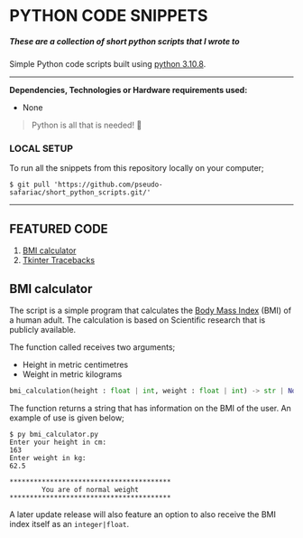 # PYTHON CODE SNIPPETS

##### These are a collection of short python scripts that I wrote to 
Simple Python code scripts built using [python $3.10.8$](https://python.org).

----------
**Dependencies, Technologies or Hardware requirements used:**
- None

> Python is all that is needed! 🎉

### LOCAL SETUP
To run all the snippets from this repository locally on your computer;
```console
$ git pull 'https://github.com/pseudo-safariac/short_python_scripts.git/'
```
----------

## FEATURED CODE
1. [BMI calculator](#bmi-calculator)
2. [Tkinter Tracebacks](#tkinter-tracebacks)

## BMI calculator
The script is a simple program that calculates the [Body Mass Index](https://www.cdc.gov/nccdphp/dnpao/growthcharts/training/bmiage/page5_1.) (BMI) of a human adult. The calculation is based on Scientific research that is publicly available.

The function called receives two arguments;
- Height in metric centimetres
- Weight in metric kilograms

```python
bmi_calculation(height : float | int, weight : float | int) -> str | None
```
The function returns a string that has information on the BMI of the user.
An example of use is given below;
```console
$ py bmi_calculator.py
Enter your height in cm:
163
Enter weight in kg:
62.5

****************************************
        You are of normal weight
****************************************
```

A later update release will also feature an option to also receive the BMI index itself as an `integer|float`.

